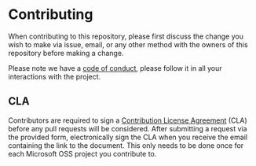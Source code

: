 # Contributing

When contributing to this repository, please first discuss the change you wish to make via issue,
email, or any other method with the owners of this repository before making a change. 

Please note we have a [code of conduct](https://opensource.microsoft.com/codeofconduct), please follow it in all your interactions with the project.

## CLA

Contributors are required to sign a [Contribution License Agreement](https://cla.microsoft.com/) (CLA) 
before any pull requests will be considered. After submitting a request via the provided form, 
electronically sign the CLA when you receive the email containing the link to the document. 
This only needs to be done once for each Microsoft OSS project you contribute to.
